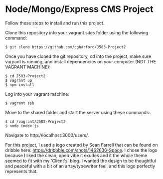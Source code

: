 # Node/Mongo/Express CMS Project

Follow these steps to install and run this project.

Clone this repository into your vagrant sites folder using the following
command:

    $ git clone https://github.com/cgharford/J583-Project2

Once you have cloned the git repository, cd into the project, make sure vagrant
is running, and install dependencies on your computer (NOT THE VAGRANT MACHINE):

    $ cd J583-Project2
    $ vagrant up
    $ npm install

Log into your vagrant machine:

    $ vagrant ssh

Move to the shared folder and start the server using these commands:

    $ cd /vagrant/J583-Project2
    $ node index.js

Navigate to http://localhost:3000/users/.

For this project, I used a logo created by Sean Farrell that can be found on
dribble here: https://dribbble.com/shots/1462636-Space. I chose the logo
because I liked the clean, open vibe it exudes and it the whole theme seemed
to fit with my 'Client's' blog. I wanted the design to be thoughtful and
peaceful with a bit of an artsy/typewriter feel, and this logo perfectly
represents that.
